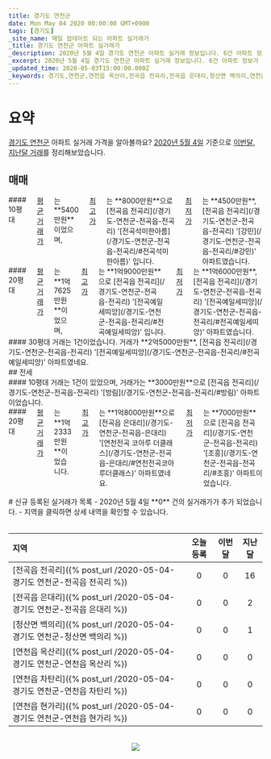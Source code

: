 ```yaml
---
title: 경기도 연천군
date: Mon May 04 2020 00:00:00 GMT+0900
tags: [경기도]
_site_name: 매일 업데이트 되는 아파트 실거래가
_title: 경기도 연천군 아파트 실거래가
_description: 2020년 5월 4일 경기도 연천군 아파트 실거래 정보입니다. 6건 아파트 정보가 있습니다.
_excerpt: 2020년 5월 4일 경기도 연천군 아파트 실거래 정보입니다. 6건 아파트 정보가 있습니다.
_updated_time: 2020-05-03T15:00:00.000Z
_keywords: 경기도,연천군,연천읍 옥산리,전곡읍 전곡리,전곡읍 은대리,청산면 백의리,연천읍 현가리,연천읍 차탄리
---
```



# 요약
<ins>경기도 연천군</ins> 아파트 실거래 가격을 알아볼까요? <ins>2020년 5월 4일</ins> 기준으로 <ins>이번달, 지난달 거래</ins>를 정리해보았습니다.

## 매매
<div class="container">
<div class="six columns" markdown="1">
#### 10평대
<ins>평균 거래가</ins>는 **5400만원**이었으며, <ins>최고가</ins>는 **8000만원**으로 [전곡읍 전곡리](/경기도-연천군-전곡읍-전곡리) '[전곡석미한아름](/경기도-연천군-전곡읍-전곡리/#전곡석미한아름)' 입니다. <ins>최저가</ins>는 **4500만원**, [전곡읍 전곡리](/경기도-연천군-전곡읍-전곡리) '[강민](/경기도-연천군-전곡읍-전곡리/#강민)' 아파트였습니다.
</div>
<div class="six columns" markdown="1">
#### 20평대
<ins>평균 거래가</ins>는 **1억7625만원**이었으며, <ins>최고가</ins>는 **1억9000만원**으로 [전곡읍 전곡리](/경기도-연천군-전곡읍-전곡리) '[전곡예일세띠앙](/경기도-연천군-전곡읍-전곡리/#전곡예일세띠앙)' 입니다. <ins>최저가</ins>는 **1억6000만원**, [전곡읍 전곡리](/경기도-연천군-전곡읍-전곡리) '[전곡예일세띠앙](/경기도-연천군-전곡읍-전곡리/#전곡예일세띠앙)' 아파트였습니다.
</div>
</div>
<div class="container">
<div class="twelve columns" markdown="1">
#### 30평대
거래는 1건이었습니다. 거래가 **2억5000만원**, [전곡읍 전곡리](/경기도-연천군-전곡읍-전곡리) '[전곡예일세띠앙](/경기도-연천군-전곡읍-전곡리/#전곡예일세띠앙)' 아파트였네요.
</div>
</div>
## 전세
<div class="container">
<div class="six columns" markdown="1">
#### 10평대
거래는 1건이 있었으며, 거래가는 **3000만원**으로 [전곡읍 전곡리](/경기도-연천군-전곡읍-전곡리) '[방림](/경기도-연천군-전곡읍-전곡리/#방림)' 아파트이었습니다.
</div>
<div class="six columns" markdown="1">
#### 20평대
<ins>평균 거래가</ins>는 **1억2333만원**이었습니다. <ins>최고가</ins>는 **1억8000만원**으로 [전곡읍 은대리](/경기도-연천군-전곡읍-은대리) '[연천전곡 코아루 더클래스](/경기도-연천군-전곡읍-은대리/#연천전곡코아루더클래스)' 아파트였네요. <ins>최저가</ins>는 **7000만원**으로 [전곡읍 전곡리](/경기도-연천군-전곡읍-전곡리) '[조흥](/경기도-연천군-전곡읍-전곡리/#조흥)' 아파트이었습니다.
</div>
</div>


<br>
# 신규 등록된 실거래가 목록
- 2020년 5월 4일 **0** 건의 실거래가가 추가 되었습니다.
- 지역을 클릭하면 상세 내역을 확인할 수 있습니다.
<br><br>

| 지역 | 오늘 등록 | 이번달 | 지난달 |
|:---|:---:|:---:|:---:|
| [전곡읍 전곡리]({% post_url /2020-05-04-경기도 연천군-전곡읍 전곡리 %}) | 0 | 0 | 16|
| [전곡읍 은대리]({% post_url /2020-05-04-경기도 연천군-전곡읍 은대리 %}) | 0 | 0 | 2|
| [청산면 백의리]({% post_url /2020-05-04-경기도 연천군-청산면 백의리 %}) | 0 | 0 | 1|
| [연천읍 옥산리]({% post_url /2020-05-04-경기도 연천군-연천읍 옥산리 %}) | 0 | 0 | 0|
| [연천읍 차탄리]({% post_url /2020-05-04-경기도 연천군-연천읍 차탄리 %}) | 0 | 0 | 0|
| [연천읍 현가리]({% post_url /2020-05-04-경기도 연천군-연천읍 현가리 %}) | 0 | 0 | 0|

<p align="center"><br><img src="https://via.placeholder.com/700x120"><br></p>
